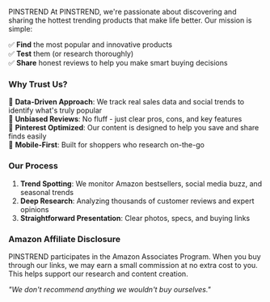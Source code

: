 PINSTREND
At PINSTREND, we're passionate about discovering and sharing the hottest trending products that make life better. Our mission is simple:  

✅ **Find** the most popular and innovative products  
✅ **Test** them (or research thoroughly)  
✅ **Share** honest reviews to help you make smart buying decisions  

### Why Trust Us?  

🔹 **Data-Driven Approach**: We track real sales data and social trends to identify what's truly popular  
🔹 **Unbiased Reviews**: No fluff - just clear pros, cons, and key features  
🔹 **Pinterest Optimized**: Our content is designed to help you save and share finds easily  
🔹 **Mobile-First**: Built for shoppers who research on-the-go  

### Our Process  

1. **Trend Spotting**: We monitor Amazon bestsellers, social media buzz, and seasonal trends  
2. **Deep Research**: Analyzing thousands of customer reviews and expert opinions  
3. **Straightforward Presentation**: Clear photos, specs, and buying links  

### Amazon Affiliate Disclosure  

PINSTREND participates in the Amazon Associates Program. When you buy through our links, we may earn a small commission at no extra cost to you. This helps support our research and content creation.  

*"We don't recommend anything we wouldn't buy ourselves."*  

